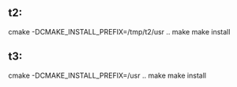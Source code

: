 ## t2:
cmake -DCMAKE_INSTALL_PREFIX=/tmp/t2/usr ..
make
make install

## t3:
cmake -DCMAKE_INSTALL_PREFIX=/usr ..
make
make install
